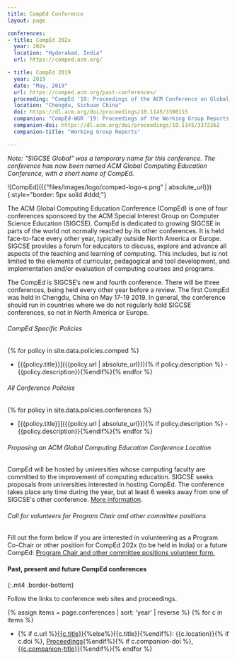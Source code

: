 ```yaml
---
title: CompEd Conference
layout: page

conferences:
- title: CompEd 202x
  year: 202x
  location: "Hyderabad, India"
  url: https://comped.acm.org/

- title: CompEd 2019
  year: 2019
  date: "May, 2019"
  url: https://comped.acm.org/past-conferences/
  proceeding: "CompEd '19: Proceedings of the ACM Conference on Global Computing Education"
  location: "Chengdu, Sichuan China"
  doi: https://dl.acm.org/doi/proceedings/10.1145/3300115
  companion: "CompEd-WGR '19: Proceedings of the Working Group Reports on Global Computing Education"
  companion-doi: https://dl.acm.org/doi/proceedings/10.1145/3372262
  companion-title: "Working Group Reports"

---
```


*Note: "SIGCSE Global" was a temporary name for this conference. The conference has now been named ACM Global Computing Education Conference, with a short name of CompEd.*

![CompEd]({{"files/images/logo/comped-logo-s.png" | absolute_url}}){:style="border: 5px solid #ddd;"}

The ACM Global Computing Education Conference (CompEd) is one of four conferences sponsored by the ACM Special Interest Group on Computer Science Education (SIGCSE). CompEd is dedicated to growing SIGCSE in parts of the world not normally reached by its other conferences. It is held face-to-face every other year, typically outside North America or Europe. SIGCSE provides a forum for educators to discuss, explore and advance all aspects of the teaching and learning of computing. This includes, but is not limited to the elements of curricular, pedagogical and tool development, and implementation and/or evaluation of computing courses and programs.


The CompEd is SIGCSE’s new and fourth conference. There will be three conferences, being held every other year before a review. The first CompEd was held in Chengdu, China on May 17-19 2019. In general, the conference should run in countries where we do not regularly hold SIGCSE conferences, so not in North America or Europe.

<!-- The 2019 website is [here.](http://comped.acm.org/)

More information on the structure of the conference is available here: [Information about ACM Global Computing Education Conference.](https://docs.google.com/document/d/1kbI3dl3pcQxnlgFMHGmpbE0PN173WhaCZICmNw2EKME/edit?usp=sharing)
 -->

###### CompEd Specific Policies

{% for policy in site.data.policies.comped %}
- [{{policy.title}}]({{policy.url | absolute_url}}){% if policy.description %} - {{policy.description}}{%endif%}{% endfor %}

###### All Conference Policies

{% for policy in site.data.policies.conferences %}
- [{{policy.title}}]({{policy.url | absolute_url}}){% if policy.description %} - {{policy.description}}{%endif%}{% endfor %}

###### Proposing an ACM Global Computing Education Conference Location

CompEd will be hosted by universities whose computing faculty are committed to the improvement of computing education. SIGCSE seeks proposals from universities interested in hosting CompEd. The conference takes place any time during the year, but at least 6 weeks away from one of SIGCSE's other conference. [More information](https://comped.acm.org/host/).


###### Call for volunteers for Program Chair and other committee positions

Fill out the form below if you are interested in volunteering as a Program Co-Chair or other position for CompEd 202x (to be held in India) or a future CompEd: [Program Chair and other committee positions volunteer form.](https://forms.gle/JHJoaSsSUPEK9Lfj9)


#### Past, present and future CompEd conferences
{:.mt4 .border-bottom}

Follow the links to conference web sites and proceedings.

{% assign items = page.conferences | sort: 'year' | reverse %}
{% for c in items %}
- {% if c.url %}[{{c.title}}]({{c.url}}){%else%}{{c.title}}{%endif%}: {{c.location}}{% if c.doi %}, [Proceedings]({{c.doi}}){%endif%}{% if c.companion-doi %}, [{{c.companion-title}}]({{c.companion-doi}}){%endif%}{% endfor %}


